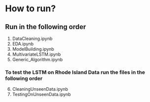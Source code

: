 # How to run?

## Run in the following order
1. DataCleaning.ipynb
2. EDA.ipynb
3. ModelBuilding.ipynb
4. MultivariateLSTM.ipynb
5. Generic_Algorithm.ipynb

### To test the LSTM on Rhode Island Data run the files in the following order
6. CleaningUnseenData.ipynb
7. TestingOnUnseenData.ipynb